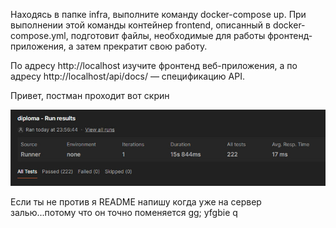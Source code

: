 Находясь в папке infra, выполните команду docker-compose up. При выполнении этой команды контейнер frontend, описанный в docker-compose.yml, подготовит файлы, необходимые для работы фронтенд-приложения, а затем прекратит свою работу.

По адресу http://localhost изучите фронтенд веб-приложения, а по адресу http://localhost/api/docs/ — спецификацию API.


Привет, постман проходит 
вот скрин

![alt text](image-1.png)


Если ты не против я README напишу когда уже на сервер залью...потому что он точно поменяется
gg; yfgbie
q